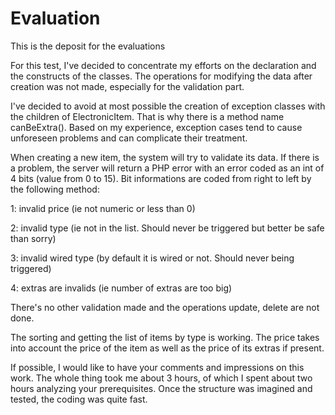 # Evaluation
This is the deposit for the evaluations

For this test, I've decided to concentrate my efforts on the declaration and the constructs of the classes. The operations for modifying the data after creation was not made, especially for the validation part.

I've decided to avoid at most possible the creation of exception classes with the children of ElectronicItem. That is why there is a method name canBeExtra(). Based on my experience, exception cases tend to cause unforeseen problems and can complicate their treatment.

When creating a new item, the system will try to validate its data. If there is a problem, the server will return a PHP error with an error coded as an int of 4 bits (value from 0 to 15). Bit informations are coded from right to left by the following method:

1: invalid price (ie not numeric or less than 0)

2: invalid type (ie not in the list. Should never be triggered but better be safe than sorry)

3: invalid wired type (by default it is wired or not. Should never being triggered)

4: extras are invalids (ie number of extras are too big)

There's no other validation made and the operations update, delete are not done.

The sorting and getting the list of items by type is working. The price takes  into account the price of the item as well as the price of its extras if present.

If possible, I would like to have your comments and impressions on this work. The whole thing took me about 3 hours, of which I spent about two hours analyzing your prerequisites. Once the structure was imagined and tested, the coding was quite fast.